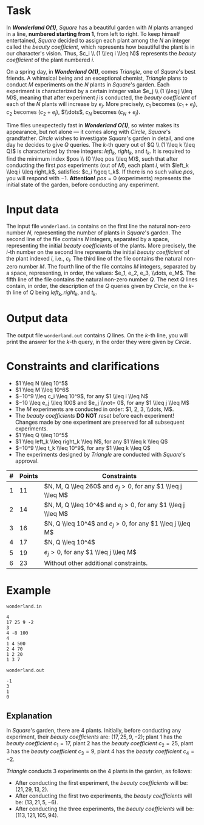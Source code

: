 # Task

In ***Wonderland O(1)***, *Square* has a beautiful garden with $N$ plants arranged in a line, **numbered starting from $1$**, from left to right. To keep himself entertained, *Square* decided to assign each plant among the $N$ an integer called the *beauty coefficient*, which represents how beautiful the plant is in our character's vision. Thus, $c_i \\ (1 \\leq i \\leq N)$ represents the *beauty coefficient* of the plant numbered $i$.

On a spring day, in ***Wonderland O(1)***, comes *Triangle*, one of *Square*'s best friends. A whimsical being and an exceptional chemist, *Triangle* plans to conduct $M$ experiments on the $N$ plants in *Square*'s garden. Each experiment is characterized by a certain integer value $e_j \\ (1 \\leq j \\leq M)$, meaning that after experiment $j$ is conducted, the *beauty coefficient* of each of the $N$ plants will increase by $e_j$. More precisely, $c_1$ becomes $(c_1 + e_j)$, $c_2$ becomes $(c_2 + e_j)$, $\\dots$, $c_N$ becomes $(c_N + e_j)$.

Time flies unexpectedly fast in ***Wonderland O(1)***, so winter makes its appearance, but not alone — it comes along with *Circle*, *Square*'s grandfather. *Circle* wishes to investigate *Square*'s garden in detail, and one day he decides to give $Q$ queries. The $k$-th query out of $Q \\ (1 \\leq k \\leq Q)$ is characterized by three integers: $left_k$, $right_k$, and $t_k$. It is required to find the minimum index $pos \\ (0 \\leq pos \\leq M)$, such that after conducting the first $pos$ experiments (out of $M$), each plant $i$, with $left_k \\leq i \\leq right_k$, satisfies: $c_i \\geq t_k$. If there is no such value $pos$, you will respond with $−1$. **Attention!** $pos = 0$ (experiments) represents the initial state of the garden, before conducting any experiment.

# Input data

The input file `wonderland.in` contains on the first line the natural non-zero number $N$, representing the number of plants in *Square*'s garden. The second line of the file contains $N$ integers, separated by a space, representing the initial *beauty coefficients* of the plants. More precisely, the $i$-th number on the second line represents the initial *beauty coefficient* of the plant indexed $i$, i.e., $c_i$. The third line of the file contains the natural non-zero number $M$. The fourth line of the file contains $M$ integers, separated by a space, representing, in order, the values: $e_1, e_2, e_3, \\dots, e_M$. The fifth line of the file contains the natural non-zero number $Q$. The next $Q$ lines contain, in order, the description of the $Q$ queries given by *Circle*, on the $k$-th line of $Q$ being $left_k, right_k$, and $t_k$.

# Output data

The output file `wonderland.out` contains $Q$ lines. On the $k$-th line, you will print the answer for the $k$-th query, in the order they were given by *Circle*.

# Constraints and clarifications

- $1 \\leq N \\leq 10^5$
- $1 \\leq M \\leq 10^6$
- $−10^9 \\leq c_i \\leq 10^9$, for any $1 \\leq i \\leq N$
- $−10 \\leq e_j \\leq 100$ and $e_j \\not= 0$, for any $1 \\leq j \\leq M$
- The $M$ experiments are conducted in order: $1, 2, 3, \\dots, M$.
- The *beauty coefficients* **DO NOT** *reset* before each experiment! Changes made by one experiment are preserved for all subsequent experiments.
- $1 \\leq Q \\leq 10^5$
- $1 \\leq left_k \\leq right_k \\leq N$, for any $1 \\leq k \\leq Q$
- $−10^9 \\leq t_k \\leq 10^9$, for any $1 \\leq k \\leq Q$
- The experiments designed by *Triangle* are conducted with *Square*'s approval.

| # | Points | Constraints |
| - | ------- | ---------- |
| 1 | 11 | $N, M, Q \\leq 260$ and $e_j > 0$, for any $1 \\leq j \\leq M$ |
| 2 | 14 | $N, M, Q \\leq 10^4$ and $e_j > 0$, for any $1 \\leq j \\leq M$ |
| 3 | 16 | $N, Q \\leq 10^4$ and $e_j > 0$, for any $1 \\leq j \\leq M$ |
| 4 | 17 | $N, Q \\leq 10^4$ |
| 5 | 19 | $e_j > 0$, for any $1 \\leq j \\leq M$ |
| 6 | 23 | Without other additional constraints. |

# Example

`wonderland.in`
```
4
17 25 9 -2
3
4 -8 100
4
1 4 500
2 4 70
1 2 20
1 3 7
```

`wonderland.out`
```
-1
3
1
0
```

## Explanation

In *Square*'s garden, there are $4$ plants. Initially, before conducting any experiment, their *beauty coefficients* are: $(17, 25, 9, -2)$; plant $1$ has the *beauty coefficient* $c_1 = 17$, plant $2$ has the *beauty coefficient* $c_2 = 25$, plant $3$ has the *beauty coefficient* $c_3 = 9$, plant $4$ has the *beauty coefficient* $c_4 = −2$.

*Triangle* conducts $3$ experiments on the $4$ plants in the garden, as follows:
* After conducting the first experiment, the *beauty coefficients* will be: $(21, 29, 13, 2)$.
* After conducting the first two experiments, the *beauty coefficients* will be: $(13, 21, 5, -6)$.
* After conducting the three experiments, the *beauty coefficients* will be: $(113, 121, 105, 94)$.